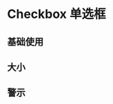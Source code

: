 <script setup>
import Default from './default.vue'
import Size from './size.vue'
import Alarm from './alarm.vue'
</script>

# Checkbox 单选框

## 基础使用

<Preview comp-name="Checkbox" demo-name="default">
  <Default />
</Preview>

## 大小

<Preview comp-name="Checkbox" demo-name="size">
  <Size />
</Preview>

## 警示

<Preview comp-name="Checkbox" demo-name="alarm">
  <Alarm />
</Preview>
